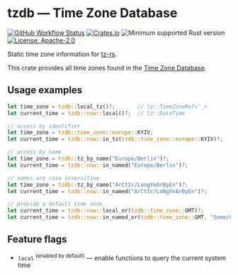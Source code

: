 # tzdb — Time Zone Database

[![GitHub Workflow Status](https://img.shields.io/github/actions/workflow/status/Kijewski/tzdb/ci.yml?branch=v0.6.x&style=for-the-badge)](https://github.com/Kijewski/tzdb/actions/workflows/ci.yml)
[![Crates.io](https://img.shields.io/crates/v/tzdb?logo=rust&style=for-the-badge)](https://crates.io/crates/tzdb)
![Minimum supported Rust version](https://img.shields.io/badge/rustc-1.56+-important?logo=rust&style=for-the-badge "Minimum Supported Rust Version: 1.56")
[![License: Apache-2.0](https://img.shields.io/badge/license-Apache--2.0-informational?logo=apache&style=for-the-badge)](/LICENSE.md "License: Apache-2.0")

Static time zone information for [tz-rs](https://crates.io/crates/tz-rs).

This crate provides all time zones found in the [Time Zone Database](https://www.iana.org/time-zones).

## Usage examples

```rust
let time_zone = tzdb::local_tz()?;       // tz::TimeZoneRef<'_>
let current_time = tzdb::now::local()?;  // tz::DateTime

// access by identifier
let time_zone = tzdb::time_zone::europe::KYIV;
let current_time = tzdb::now::in_tz(tzdb::time_zone::europe::KYIV)?;

// access by name
let time_zone = tzdb::tz_by_name("Europe/Berlin")?;
let current_time = tzdb::now::in_named("Europe/Berlin")?;

// names are case insensitive
let time_zone = tzdb::tz_by_name("ArCtIc/LongYeArByEn")?;
let current_time = tzdb::now::in_named("ArCtIc/LoNgYeArByEn")?;

// provide a default time zone
let current_time = tzdb::now::local_or(tzdb::time_zone::GMT)?;
let current_time = tzdb::now::in_named_or(tzdb::time_zone::GMT, "Some/City")?;
```

## Feature flags

* `local` <sup>(enabled by default)</sup> — enable functions to query the current system time
